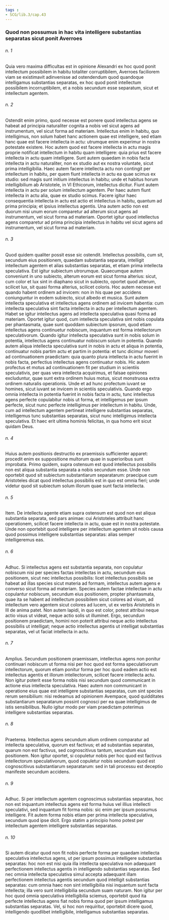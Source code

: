 ```yaml
---
tags : 
- SCG/lib.3/cap.43
---
```


### Quod non possumus in hac vita intelligere substantias separatas sicut ponit Averroes

###### n. 1
Quia vero maxima difficultas est in opinione Alexandri ex hoc quod ponit intellectum possibilem in habitu totaliter corruptibilem, Averroes faciliorem viam se existimavit adinvenisse ad ostendendum quod quandoque intelligamus substantias separatas, ex hoc quod ponit intellectum possibilem incorruptibilem, et a nobis secundum esse separatum, sicut et intellectum agentem.

###### n. 2
Ostendit enim primo, quod necesse est ponere quod intellectus agens se habeat ad principia naturaliter cognita a nobis vel sicut agens ad instrumentum, vel sicut forma ad materiam. Intellectus enim in habitu, quo intelligimus, non solum habet hanc actionem quae est intelligere, sed etiam hanc quae est facere intellecta in actu: utrumque enim experimur in nostra potestate existere. Hoc autem quod est facere intellecta in actu magis proprie notificat intellectum in habitu quam intelligere: quia prius est facere intellecta in actu quam intelligere. Sunt autem quaedam in nobis facta intellecta in actu naturaliter, non ex studio aut ex nostra voluntate, sicut prima intelligibilia. Haec autem facere intellecta actu non contingit per intellectum in habitu, per quem fiunt intellecta in actu ea quae scimus ex studio: sed magis sunt initium intellectus in habitu; unde et habitus horum intelligibilium ab Aristotele, in VI Ethicorum, intellectus dicitur. Fiunt autem intellecta in actu per solum intellectum agentem. Per haec autem fiunt intellecta in actu alia, quae ex studio scimus. Facere igitur haec consequentia intellecta in actu est actio et intellectus in habitu, quantum ad prima principia; et ipsius intellectus agentis. Una autem actio non est duorum nisi unum eorum comparetur ad alterum sicut agens ad instrumentum, vel sicut forma ad materiam. Oportet igitur quod intellectus agens comparetur ad prima principia intellectus in habitu vel sicut agens ad instrumentum, vel sicut forma ad materiam.

###### n. 3
Quod quidem qualiter possit esse sic ostendit. Intellectus possibilis, cum sit, secundum eius positionem, quaedam substantia separata, intelligit intellectum agentem et alias substantias separatas, et etiam prima intellecta speculativa. Est igitur subiectum utrorumque. Quaecumque autem conveniunt in uno subiecto, alterum eorum est sicut forma alterius: sicut, cum color et lux sint in diaphano sicut in subiecto, oportet quod alterum, scilicet lux, sit quasi forma alterius, scilicet coloris. Hoc autem necesse est quando habent ordinem ad invicem: non in his quae per accidens coniunguntur in eodem subiecto, sicut albedo et musica. Sunt autem intellecta speculativa et intellectus agens ordinem ad invicem habentia: cum intellecta speculativa sint facta intellecta in actu per intellectum agentem. Habet se igitur intellectus agens ad intellecta speculativa quasi forma ad materiam. Oportet igitur quod, cum intellecta speculativa sint nobis copulata per phantasmata, quae sunt quoddam subiectum ipsorum, quod etiam intellectus agens continuetur nobiscum, inquantum est forma intellectorum speculativorum. Quando igitur intellecta speculativa sunt in nobis solum in potentia, intellectus agens continuatur nobiscum solum in potentia. Quando autem aliqua intellecta speculativa sunt in nobis in actu et aliqua in potentia, continuatur nobis partim actu et partim in potentia: et tunc dicimur moveri ad continuationem praedictam: quia quanto plura intellecta in actu fuerint in nobis facta, perfectius intellectus agens continuatur nobis. Hic autem profectus et motus ad continuationem fit per studium in scientiis speculativis, per quas vera intellecta acquirimus, et falsae opiniones excluduntur, quae sunt extra ordinem huius motus, sicut monstruosa extra ordinem naturalis operationis. Unde et ad hunc profectum iuvant se homines, sicut iuvant se invicem in scientiis speculativis. Quando ergo omnia intellecta in potentia fuerint in nobis facta in actu, tunc intellectus agens perfecte copulabitur nobis ut forma, et intelligemus per ipsum perfecte, sicut nunc perfecte intelligimus per intellectum in habitu. Unde, cum ad intellectum agentem pertineat intelligere substantias separatas, intelligemus tunc substantias separatas, sicut nunc intelligimus intellecta speculativa. Et haec erit ultima hominis felicitas, in qua homo erit sicut quidam Deus.

###### n. 4
Huius autem positionis destructio ex praemissis sufficienter apparet: procedit enim ex suppositione multorum quae in superioribus sunt improbata. Primo quidem, supra ostensum est quod intellectus possibilis non est aliqua substantia separata a nobis secundum esse. Unde non oportebit quod sit subiectum substantiarum separatarum: praecipue cum Aristoteles dicat quod intellectus possibilis est in quo est omnia fieri; unde videtur quod sit subiectum solum illorum quae sunt facta intellecta.

###### n. 5
Item. De intellectu agente etiam supra ostensum est quod non est aliqua substantia separata, sed pars animae: cui Aristoteles attribuit hanc operationem, scilicet facere intellecta in actu, quae est in nostra potestate. Unde non oportebit quod intelligere per intellectum agentem sit nobis causa quod possimus intelligere substantias separatas: alias semper intelligeremus eas.

###### n. 6
Adhuc. Si intellectus agens est substantia separata, non copulatur nobiscum nisi per species factas intellectas in actu, secundum eius positionem, sicut nec intellectus possibilis: licet intellectus possibilis se habeat ad illas species sicut materia ad formam, intellectus autem agens e converso sicut forma ad materiam. Species autem factae intellectae in actu copulantur nobiscum, secundum eius positionem, propter phantasmata, quae ita se habent ad intellectum possibilem sicut colores ad visum, ad intellectum vero agentem sicut colores ad lucem, ut ex verbis Aristotelis in III de anima patet. Non autem lapidi, in quo est color, potest attribui neque actio visus ut videat, neque actio solis ut illuminet. Ergo, secundum positionem praedictam, homini non poterit attribui neque actio intellectus possibilis ut intelligat; neque actio intellectus agentis ut intelligat substantias separatas, vel ut faciat intellecta in actu.

###### n. 7
Amplius. Secundum positionem praemissam, intellectus agens non ponitur continuari nobiscum ut forma nisi per hoc quod est forma speculativorum intellectorum, quorum etiam ponitur forma per hoc quod eadem actio est intellectus agentis et illorum intellectorum, scilicet facere intellecta actu. Non igitur poterit esse forma nobis nisi secundum quod communicant in actione eius intellecta speculativa. Haec autem non communicant in operatione eius quae est intelligere substantias separatas, cum sint species rerum sensibilium: nisi redeamus ad opinionem Avempace, quod quidditates substantiarum separatarum possint cognosci per ea quae intelligimus de istis sensibilibus. Nullo igitur modo per viam praedictam poterimus intelligere substantias separatas.

###### n. 8
Praeterea. Intellectus agens secundum alium ordinem comparatur ad intellecta speculativa, quorum est factivus; et ad substantias separatas, quarum non est factivus, sed cognoscitivus tantum, secundum eius positionem. Non igitur oportet, si copuletur nobis per hoc quod est factivus intellectorum speculativorum, quod copuletur nobis secundum quod est cognoscitivus substantiarum separatarum: sed in tali processu est deceptio manifeste secundum accidens.

###### n. 9
Adhuc. Si per intellectum agentem cognoscimus substantias separatas, hoc non est inquantum intellectus agens est forma huius vel illius intellecti speculativi, sed inquantum fit forma nobis: sic enim per ipsum possumus intelligere. Fit autem forma nobis etiam per prima intellecta speculativa, secundum quod ipse dicit. Ergo statim a principio homo potest per intellectum agentem intelligere substantias separatas.

###### n. 10
Si autem dicatur quod non fit nobis perfecte forma per quaedam intellecta speculativa intellectus agens, ut per ipsum possimus intelligere substantias separatas: hoc non est nisi quia illa intellecta speculativa non adaequant perfectionem intellectus agentis in intelligendo substantias separatas. Sed nec omnia intellecta speculativa simul accepta adaequant illam perfectionem intellectus agentis secundum quod intelligit substantias separatas: cum omnia haec non sint intelligibilia nisi inquantum sunt facta intellecta; illa vero sunt intelligibilia secundum suam naturam. Non igitur per hoc quod omnia speculativa intelligibilia sciemus, oportebit quod ita perfecte intellectus agens fiat nobis forma quod per ipsum intelligamus substantias separatas. Vel, si hoc non requiritur, oportebit dicere quod, intelligendo quodlibet intelligibile, intelligamus substantias separatas.

